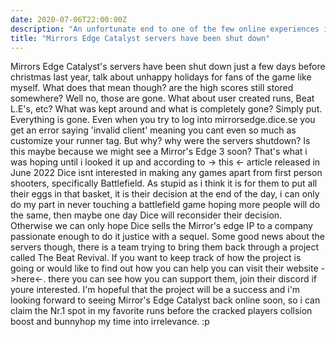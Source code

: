 ```yaml
--- 
date: 2020-07-06T22:00:00Z 
description: "An unfortunate end to one of the few online experiences i actually enjoyed"
title: "Mirrors Edge Catalyst servers have been shut down"
---
```


Mirrors Edge Catalyst's servers have been shut down just a few days before christmas last year, talk about unhappy holidays for fans of the game like myself. What does that mean though? are the high scores still stored somewhere? Well no, those are gone. What about user created runs, Beat L.E's, etc? What was kept around and what is completely gone? Simply put. Everything is gone. Even when you try to log into mirrorsedge.dice.se you get an error saying 'invalid client' meaning you cant even so much as customize your runner tag. But why? why were the servers shutdown? Is this maybe because we might see a Mirror's Edge 3 soon? That's what i was hoping until i looked it up and according to -> this <- article released in June 2022 Dice isnt interested in making any games apart from first person shooters, specifically Battlefield. As stupid as i think it is for them to put all their eggs in that basket, it is their decision at the end of the day, i can only do my part in never touching a battlefield game hoping more people will do the same, then maybe one day Dice will reconsider their decision. Otherwise we can only hope Dice sells the Mirror's edge IP to a company passionate enough to do it justice with a sequel. Some good news about the servers though, there is a team trying to bring them back through a project called The Beat Revival. If you want to keep track of how the project is going or would like to find out how you can help you can visit their website ->here<-. there you can see how you can support them, join their discord if youre interested. I'm hopeful that the project will be a success and i'm looking forward to seeing Mirror's Edge Catalyst back online soon, so i can claim the Nr.1 spot in my favorite runs before the cracked players collsion boost and bunnyhop my time into irrelevance. :p
